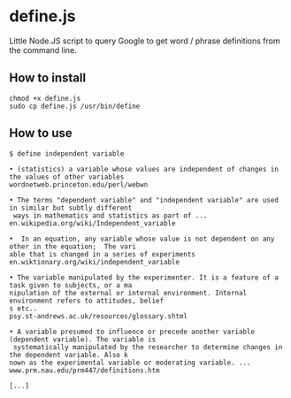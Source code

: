 define.js
=========

Little Node.JS script to query Google to get word / phrase definitions from the command line.

How to install
--------------

	chmod +x define.js
	sudo cp define.js /usr/bin/define

How to use
----------

	$ define independent variable

	• (statistics) a variable whose values are independent of changes in the values of other variables  
	wordnetweb.princeton.edu/perl/webwn

	• The terms "dependent variable" and "independent variable" are used in similar but subtly different
	 ways in mathematics and statistics as part of ...
	en.wikipedia.org/wiki/Independent_variable

	•  In an equation, any variable whose value is not dependent on any other in the equation;  The vari
	able that is changed in a series of experiments
	en.wiktionary.org/wiki/independent_variable

	• The variable manipulated by the experimenter. It is a feature of a task given to subjects, or a ma
	nipulation of the external or internal environment. Internal environment refers to attitudes, belief
	s etc..
	psy.st-andrews.ac.uk/resources/glossary.shtml

	• A variable presumed to influence or precede another variable (dependent variable). The variable is
	 systematically manipulated by the researcher to determine changes in the dependent variable. Also k
	nown as the experimental variable or moderating variable. ...
	www.prm.nau.edu/prm447/definitions.htm

	[...]